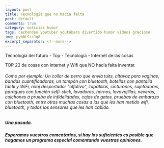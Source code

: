 ```yaml
---
layout: post
title: Tecnologia que no hacía falta
post: default
comments: true
category: noticias humor
tags: cachondeo youtuber youtubers divertido humor videos gracioso
img: pyh0LStcJq8
excerpt_separator: <!--more-->
---
```


Tecnología del futuro - Top - Tecnología - Internet de las cosas

TOP 23 de cosas con internet y Wifi que NO hacía falta inventar.



<!--more-->


###### Como por ejemplo: Un collar de perro que envía tuits, altavoz para vaginas, bandas cuantificadoras, un tampón con bluetooth, botellas con pantalla táctil y WiFi, reloj despertador "olfativo", zapatillas, cinturones, sujetadores, paraguas con función selfi-stick, lavadoras, hornos, lavavajillas, neveras, colchones a prueba de infidelidades, cajas de gatos, pruebas de embarazo con bluetooth, entre otras muchas cosas a las que les han metido wifi, bluetooth, y todos los sensores que les han cabido.

##### Una pasada.

##### Esperamos vuestros comentarios, si hay los suficientes es posible que hagamos un programa especial comentando vuestras opiniones.